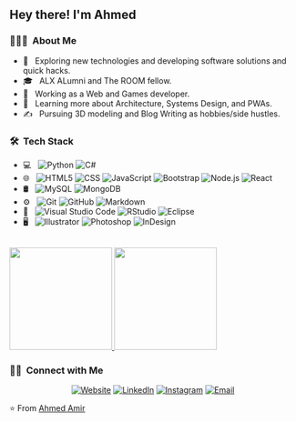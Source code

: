 <h2> Hey there! I'm Ahmed</h2>

<h3> 👨🏻‍💻 &nbsp;About Me </h3>

- 🤔 &nbsp; Exploring new technologies and developing software solutions and quick hacks.
- 🎓 &nbsp; ALX ALumni and The ROOM fellow.
- 💼 &nbsp; Working as a Web and Games developer.
- 🌱 &nbsp; Learning more about Architecture, Systems Design, and PWAs.
- ✍️ &nbsp; Pursuing 3D modeling and Blog Writing as hobbies/side hustles.

<h3> 🛠 &nbsp;Tech Stack</h3>

- 💻 &nbsp;
  ![Python](https://img.shields.io/badge/-Python-333333?style=flat&logo=python)
  ![C#](https://img.shields.io/badge/-C%23-333333)
- 🌐 &nbsp;
  ![HTML5](https://img.shields.io/badge/-HTML5-333333?style=flat&logo=HTML5)
  ![CSS](https://img.shields.io/badge/-CSS-333333?style=flat&logo=CSS3&logoColor=1572B6)
  ![JavaScript](https://img.shields.io/badge/-JavaScript-333333?style=flat&logo=javascript)
  ![Bootstrap](https://img.shields.io/badge/-Bootstrap-333333?style=flat&logo=bootstrap&logoColor=563D7C)
  ![Node.js](https://img.shields.io/badge/-Node.js-333333?style=flat&logo=node.js)
  ![React](https://img.shields.io/badge/-React-333333?style=flat&logo=react)
- 🛢 &nbsp;
  ![MySQL](https://img.shields.io/badge/-MySQL-333333?style=flat&logo=mysql)
  ![MongoDB](https://img.shields.io/badge/-MongoDB-333333?style=flat&logo=mongodb)
- ⚙️ &nbsp;
  ![Git](https://img.shields.io/badge/-Git-333333?style=flat&logo=git)
  ![GitHub](https://img.shields.io/badge/-GitHub-333333?style=flat&logo=github)
  ![Markdown](https://img.shields.io/badge/-Markdown-333333?style=flat&logo=markdown)
- 🔧 &nbsp;
  ![Visual Studio Code](https://img.shields.io/badge/-Visual%20Studio%20Code-333333?style=flat&logo=visual-studio-code&logoColor=007ACC)
  ![RStudio](https://img.shields.io/badge/-RStudio-333333?style=flat&logo=rstudio)
  ![Eclipse](https://img.shields.io/badge/-Eclipse-333333?style=flat&logo=eclipse-ide&logoColor=2C2255)
- 🖥 &nbsp;
  ![Illustrator](https://img.shields.io/badge/-Illustrator-333333?style=flat&logo=adobe-illustrator)
  ![Photoshop](https://img.shields.io/badge/-Photoshop-333333?style=flat&logo=adobe-photoshop)
  ![InDesign](https://img.shields.io/badge/-InDesign-333333?style=flat&logo=adobe-indesign)

<br/>

<a href="https://github.com/ahmedamirabbas">
  <img height="180em" src="https://github-readme-stats.vercel.app/api?username=ahmedamirabbas&theme=buefy&show_icons=true" />
  <img height="180em" src="https://github-readme-stats.vercel.app/api/top-langs/?username=ahmedamirabbas&theme=buefy&layout=compact" />
</a>

<br/>

<h3> 🤝🏻 &nbsp;Connect with Me </h3>

<p align="center">
<a href="https://www.ahmedamir.dev/"><img alt="Website" src="https://img.shields.io/badge/Website-www.ahmedamir.dev-blue?style=flat-square&logo=google-chrome"></a>
<a href="https://www.linkedin.com/in/ahmedamirabbas/"><img alt="LinkedIn" src="https://img.shields.io/badge/LinkedIn-ahmedamirabbas%20Ahmed%20Amir-blue?style=flat-square&logo=linkedin"></a>
<a href="https://www.instagram.com/ahmedamirdev/"><img alt="Instagram" src="https://img.shields.io/badge/Instagram-ahmedamirdev__-blue?style=flat-square&logo=instagram"></a>
<a href="mailto:contact@ahmedamir.dev"><img alt="Email" src="https://img.shields.io/badge/Email-contact@ahmedamir.dev-blue?style=flat-square&logo=gmail"></a>
</p>

⭐️ From [Ahmed Amir](https://github.com/ahmedamirabbas)

